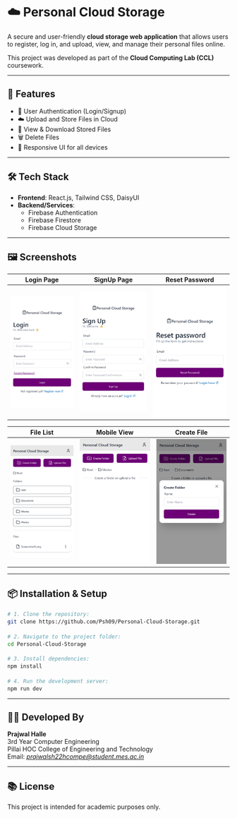 # ☁️ Personal Cloud Storage

A secure and user-friendly **cloud storage web application** that allows users to register, log in, and upload, view, and manage their personal files online.

This project was developed as part of the **Cloud Computing Lab (CCL)** coursework.

---

## 🚀 Features

- 🔐 User Authentication (Login/Signup)
- ☁️ Upload and Store Files in Cloud
- 📁 View & Download Stored Files
- 🗑️ Delete Files
- 📱 Responsive UI for all devices

---

## 🛠️ Tech Stack

- **Frontend**: React.js, Tailwind CSS, DaisyUI  
- **Backend/Services**:  
  - Firebase Authentication  
  - Firebase Firestore  
  - Firebase Cloud Storage

---

## 🖼️ Screenshots

| Login Page | SignUp Page | Reset Password |
|------------|-----------|---------------|
| ![Screenshot-1](./screenshots/Screenshot-1.png) | ![Screenshot-2](./screenshots/Screenshot-2.png) | ![Screenshot-3](./screenshots/Screenshot-3.png) |

| File List | Mobile View | Create File |
|-----------|-------------|---------------------|
| ![Screenshot-4](./screenshots/Screenshot-4.png) | ![Screenshot-5](./screenshots/Screenshot-5.png) | ![Screenshot-6](./screenshots/Screenshot-6.png) |

---

## 📦 Installation & Setup

```bash
# 1. Clone the repository:
git clone https://github.com/Psh09/Personal-Cloud-Storage.git

# 2. Navigate to the project folder:
cd Personal-Cloud-Storage

# 3. Install dependencies:
npm install

# 4. Run the development server:
npm run dev

```
---

## 👨‍💻 Developed By

**Prajwal Halle**  
3rd Year Computer Engineering  
Pillai HOC College of Engineering and Technology  
Email: *prajwalsh22hcompe@student.mes.ac.in*

---

## 📚 License

This project is intended for academic purposes only.
